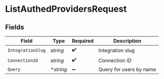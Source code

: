 # ListAuthedProvidersRequest


## Fields

| Field                   | Type                    | Required                | Description             |
| ----------------------- | ----------------------- | ----------------------- | ----------------------- |
| `IntegrationSlug`       | *string*                | :heavy_check_mark:      | Integration slug        |
| `ConnectionID`          | *string*                | :heavy_check_mark:      | Connection ID           |
| `Query`                 | **string*               | :heavy_minus_sign:      | Query for users by name |